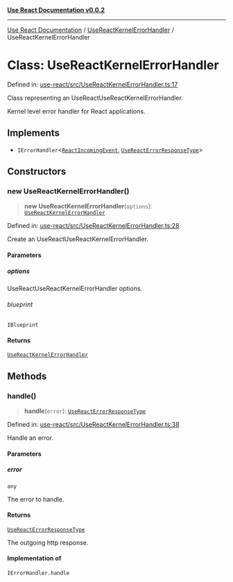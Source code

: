 [**Use React Documentation v0.0.2**](../../README.md)

***

[Use React Documentation](../../modules.md) / [UseReactKernelErrorHandler](../README.md) / UseReactKernelErrorHandler

# Class: UseReactKernelErrorHandler

Defined in: [use-react/src/UseReactKernelErrorHandler.ts:17](https://github.com/stonemjs/use-react/blob/27c0c592da81eceb639bfca4a4a8f24a448ad89c/src/UseReactKernelErrorHandler.ts#L17)

Class representing an UseReactUseReactKernelErrorHandler.

Kernel level error handler for React applications.

## Implements

- `IErrorHandler`\<[`ReactIncomingEvent`](../../declarations/type-aliases/ReactIncomingEvent.md), [`UseReactErrorResponseType`](../type-aliases/UseReactErrorResponseType.md)\>

## Constructors

### new UseReactKernelErrorHandler()

> **new UseReactKernelErrorHandler**(`options`): [`UseReactKernelErrorHandler`](UseReactKernelErrorHandler.md)

Defined in: [use-react/src/UseReactKernelErrorHandler.ts:28](https://github.com/stonemjs/use-react/blob/27c0c592da81eceb639bfca4a4a8f24a448ad89c/src/UseReactKernelErrorHandler.ts#L28)

Create an UseReactUseReactKernelErrorHandler.

#### Parameters

##### options

UseReactUseReactKernelErrorHandler options.

###### blueprint

`IBlueprint`

#### Returns

[`UseReactKernelErrorHandler`](UseReactKernelErrorHandler.md)

## Methods

### handle()

> **handle**(`error`): [`UseReactErrorResponseType`](../type-aliases/UseReactErrorResponseType.md)

Defined in: [use-react/src/UseReactKernelErrorHandler.ts:38](https://github.com/stonemjs/use-react/blob/27c0c592da81eceb639bfca4a4a8f24a448ad89c/src/UseReactKernelErrorHandler.ts#L38)

Handle an error.

#### Parameters

##### error

`any`

The error to handle.

#### Returns

[`UseReactErrorResponseType`](../type-aliases/UseReactErrorResponseType.md)

The outgoing http response.

#### Implementation of

`IErrorHandler.handle`
